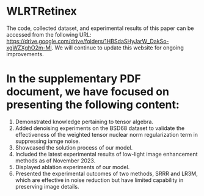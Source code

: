 # WLRTRetinex

The code, collected dataset, and experimental results of this paper can be accessed from the following URL: https://drive.google.com/drive/folders/1HBSdaSHyJarW_DakSo-xgWZXghO2m-Ml. We will continue to update this website for ongoing improvements.

# In the supplementary PDF document, we have focused on presenting the following content:
1. Demonstrated knowledge pertaining to tensor algebra.
2. Added denoising experiments on the BSD68 dataset to validate the effectiveness of the weighted tensor nuclear norm regularization term in suppressing iamge noise.
3. Showcased the solution process of our model.
4. Included the latest experimental results of low-light image enhancement methods as of November 2023.
5. Displayed ablation experiments of our model.
6. Presented the experimental outcomes of two methods, SRRR and LR3M, which are effective in noise reduction but have limited capability in preserving image details.
